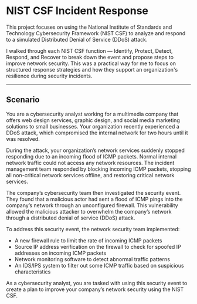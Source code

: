 # NIST CSF Incident Response

This project focuses on using the National Institute of Standards and Technology Cybersecurity Framework (NIST CSF) to analyze and respond to a simulated Distributed Denial of Service (DDoS) attack.  

I walked through each NIST CSF function — Identify, Protect, Detect, Respond, and Recover to break down the event and propose steps to improve network security. This was a practical way for me to focus on structured response strategies and how they support an organization's resilience during security incidents.

---

## Scenario

You are a cybersecurity analyst working for a multimedia company that offers web design services, graphic design, and social media marketing solutions to small businesses. Your organization recently experienced a DDoS attack, which compromised the internal network for two hours until it was resolved.

During the attack, your organization’s network services suddenly stopped responding due to an incoming flood of ICMP packets. Normal internal network traffic could not access any network resources. The incident management team responded by blocking incoming ICMP packets, stopping all non-critical network services offline, and restoring critical network services.

The company’s cybersecurity team then investigated the security event. They found that a malicious actor had sent a flood of ICMP pings into the company’s network through an unconfigured firewall. This vulnerability allowed the malicious attacker to overwhelm the company’s network through a distributed denial of service (DDoS) attack.

To address this security event, the network security team implemented:

- A new firewall rule to limit the rate of incoming ICMP packets  
- Source IP address verification on the firewall to check for spoofed IP addresses on incoming ICMP packets  
- Network monitoring software to detect abnormal traffic patterns  
- An IDS/IPS system to filter out some ICMP traffic based on suspicious characteristics

As a cybersecurity analyst, you are tasked with using this security event to create a plan to improve your company’s network security using the NIST CSF.
